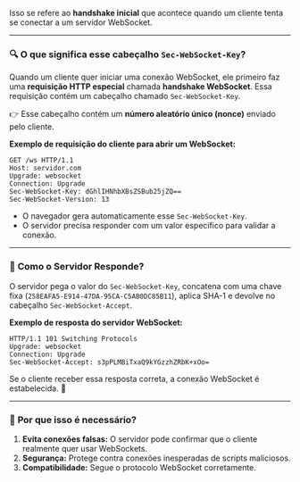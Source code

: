 Isso se refere ao **handshake inicial** que acontece quando um cliente tenta se conectar a um servidor WebSocket.  

---

### 🔍 **O que significa esse cabeçalho `Sec-WebSocket-Key`?**  
Quando um cliente quer iniciar uma conexão WebSocket, ele primeiro faz uma **requisição HTTP especial** chamada **handshake WebSocket**. Essa requisição contém um cabeçalho chamado `Sec-WebSocket-Key`.  

👉 Esse cabeçalho contém um **número aleatório único (nonce)** enviado pelo cliente.  

**Exemplo de requisição do cliente para abrir um WebSocket:**  
```http
GET /ws HTTP/1.1
Host: servidor.com
Upgrade: websocket
Connection: Upgrade
Sec-WebSocket-Key: dGhlIHNhbXBsZSBub25jZQ==
Sec-WebSocket-Version: 13
```

- O navegador gera automaticamente esse `Sec-WebSocket-Key`.  
- O servidor precisa responder com um valor específico para validar a conexão.  

---

### 🔑 **Como o Servidor Responde?**
O servidor pega o valor do `Sec-WebSocket-Key`, concatena com uma chave fixa (`258EAFA5-E914-47DA-95CA-C5AB0DC85B11`), aplica SHA-1 e devolve no cabeçalho `Sec-WebSocket-Accept`.  

**Exemplo de resposta do servidor WebSocket:**  
```http
HTTP/1.1 101 Switching Protocols
Upgrade: websocket
Connection: Upgrade
Sec-WebSocket-Accept: s3pPLMBiTxaQ9kYGzzhZRbK+xOo=
```

Se o cliente receber essa resposta correta, a conexão WebSocket é estabelecida. 🎉  

---

### 📌 **Por que isso é necessário?**  
1. **Evita conexões falsas:** O servidor pode confirmar que o cliente realmente quer usar WebSockets.  
2. **Segurança:** Protege contra conexões inesperadas de scripts maliciosos.  
3. **Compatibilidade:** Segue o protocolo WebSocket corretamente.  